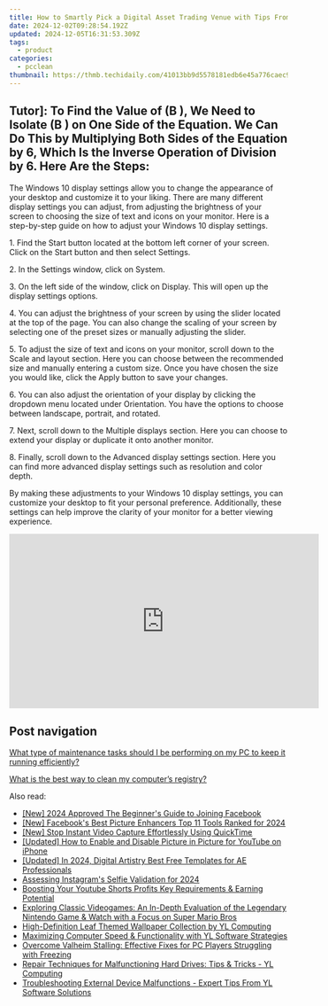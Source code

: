 ```yaml
---
title: How to Smartly Pick a Digital Asset Trading Venue with Tips From YL Software
date: 2024-12-02T09:28:54.192Z
updated: 2024-12-05T16:31:53.309Z
tags:
  - product
categories:
  - pcclean
thumbnail: https://thmb.techidaily.com/41013bb9d5578181edb6e45a776caec9c659ae0e0a46b5b738c8bb20ba9b672f.jpg
---
```


## Tutor]: To Find the Value of \(B \), We Need to Isolate \(B \) on One Side of the Equation. We Can Do This by Multiplying Both Sides of the Equation by 6, Which Is the Inverse Operation of Division by 6. Here Are the Steps:

The Windows 10 display settings allow you to change the appearance of your desktop and customize it to your liking. There are many different display settings you can adjust, from adjusting the brightness of your screen to choosing the size of text and icons on your monitor. Here is a step-by-step guide on how to adjust your Windows 10 display settings. 

1\. Find the Start button located at the bottom left corner of your screen. Click on the Start button and then select Settings.

2\. In the Settings window, click on System.

3\. On the left side of the window, click on Display. This will open up the display settings options. 

4\. You can adjust the brightness of your screen by using the slider located at the top of the page. You can also change the scaling of your screen by selecting one of the preset sizes or manually adjusting the slider.

5\. To adjust the size of text and icons on your monitor, scroll down to the Scale and layout section. Here you can choose between the recommended size and manually entering a custom size. Once you have chosen the size you would like, click the Apply button to save your changes.

6\. You can also adjust the orientation of your display by clicking the dropdown menu located under Orientation. You have the options to choose between landscape, portrait, and rotated.

7\. Next, scroll down to the Multiple displays section. Here you can choose to extend your display or duplicate it onto another monitor.

8\. Finally, scroll down to the Advanced display settings section. Here you can find more advanced display settings such as resolution and color depth. 

By making these adjustments to your Windows 10 display settings, you can customize your desktop to fit your personal preference. Additionally, these settings can help improve the clarity of your monitor for a better viewing experience.

<!-- affiliate ads begin -->
<iframe width="560" height="315" src="https://www.youtube.com/embed/BR4gsW-J7as?si=9a56UDKZKhREZnwz" title="YouTube video player" frameborder="0" allow="accelerometer; autoplay; clipboard-write; encrypted-media; gyroscope; picture-in-picture; web-share" referrerpolicy="strict-origin-when-cross-origin" allowfullscreen></iframe>
<!-- affiliate ads end -->

## Post navigation

[What type of maintenance tasks should I be performing on my PC to keep it running efficiently?](https://tools.techidaily.com/pcclean/products/)

[What is the best way to clean my computer’s registry?](https://tools.techidaily.com/pcclean/products/)

<ins class="adsbygoogle"
     style="display:block"
     data-ad-format="autorelaxed"
     data-ad-client="ca-pub-7571918770474297"
     data-ad-slot="1223367746"></ins>

<ins class="adsbygoogle"
     style="display:block"
     data-ad-client="ca-pub-7571918770474297"
     data-ad-slot="8358498916"
     data-ad-format="auto"
     data-full-width-responsive="true"></ins>

<span class="atpl-alsoreadstyle">Also read:</span>
<div><ul>
<li><a href="https://facebook-video-content.techidaily.com/new-2024-approved-the-beginners-guide-to-joining-facebook/"><u>[New] 2024 Approved The Beginner's Guide to Joining Facebook</u></a></li>
<li><a href="https://facebook-video-content.techidaily.com/new-facebooks-best-picture-enhancers-top-11-tools-ranked-for-2024/"><u>[New] Facebook's Best Picture Enhancers Top 11 Tools Ranked for 2024</u></a></li>
<li><a href="https://on-screen-recording.techidaily.com/new-stop-instant-video-capture-effortlessly-using-quicktime/"><u>[New] Stop Instant Video Capture Effortlessly Using QuickTime</u></a></li>
<li><a href="https://fox-links.techidaily.com/updated-how-to-enable-and-disable-picture-in-picture-for-youtube-on-iphone/"><u>[Updated] How to Enable and Disable Picture in Picture for YouTube on iPhone</u></a></li>
<li><a href="https://article-posts.techidaily.com/updated-in-2024-digital-artistry-best-free-templates-for-ae-professionals/"><u>[Updated] In 2024, Digital Artistry Best Free Templates for AE Professionals</u></a></li>
<li><a href="https://instagram-videos.techidaily.com/assessing-instagrams-selfie-validation-for-2024/"><u>Assessing Instagram's Selfie Validation for 2024</u></a></li>
<li><a href="https://youtube-docs.techidaily.com/ing-your-youtube-shorts-profits-key-requirements-and-earning-potential/"><u>Boosting Your Youtube Shorts Profits Key Requirements & Earning Potential</u></a></li>
<li><a href="https://buynow-marvelous.techidaily.com/exploring-classic-videogames-an-in-depth-evaluation-of-the-legendary-nintendo-game-and-watch-with-a-focus-on-super-mario-bros/"><u>Exploring Classic Videogames: An In-Depth Evaluation of the Legendary Nintendo Game & Watch with a Focus on Super Mario Bros</u></a></li>
<li><a href="https://discover-bits.techidaily.com/high-definition-leaf-themed-wallpaper-collection-by-yl-computing/"><u>High-Definition Leaf Themed Wallpaper Collection by YL Computing</u></a></li>
<li><a href="https://discover-bits.techidaily.com/maximizing-computer-speed-and-functionality-with-yl-software-strategies/"><u>Maximizing Computer Speed & Functionality with YL Software Strategies</u></a></li>
<li><a href="https://program-issues.techidaily.com/overcome-valheim-stalling-effective-fixes-for-pc-players-struggling-with-freezing/"><u>Overcome Valheim Stalling: Effective Fixes for PC Players Struggling with Freezing</u></a></li>
<li><a href="https://discover-bits.techidaily.com/repair-techniques-for-malfunctioning-hard-drives-tips-and-tricks-yl-computing/"><u>Repair Techniques for Malfunctioning Hard Drives: Tips & Tricks - YL Computing</u></a></li>
<li><a href="https://discover-bits.techidaily.com/troubleshooting-external-device-malfunctions-expert-tips-from-yl-software-solutions/"><u>Troubleshooting External Device Malfunctions - Expert Tips From YL Software Solutions</u></a></li>
</ul></div>

